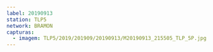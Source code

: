 ```yaml
---
label: 20190913
station: TLP5
network: BRAMON
capturas:
  - imagem: TLP5/2019/201909/20190913/M20190913_215505_TLP_5P.jpg
---
```

